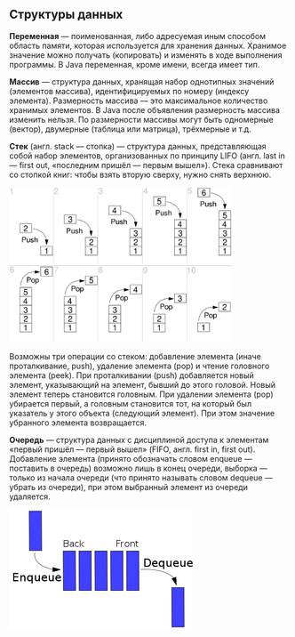 ## Структуры данных

**Переменная** — поименованная, либо адресуемая иным способом область памяти, которая используется для хранения данных.
Хранимое значение можно получать (копировать) и изменять в ходе выполнения программы. В Java переменная, кроме имени, всегда имеет тип.

**Массив** — структура данных, хранящая набор однотипных значений (элементов массива), идентифицируемых по номеру (индексу элемента).
Размерность массива — это максимальное количество хранимых элементов. В Java после объявления размерность массива изменить нельзя.
По размерности массивы могут быть одномерные (вектор), двумерные (таблица или матрица), трёхмерные и т.д.

**Стек** (англ. stack — стопка) — структура данных, представляющая собой набор элементов, организованных по принципу LIFO
(англ. last in — first out, «последним пришёл — первым вышел»). Стека сравнивают со стопкой книг: чтобы взять вторую сверху, нужно снять верхнюю.

<img src="https://raw.githubusercontent.com/ait-tr/cohort42.1/main/basic_programming/lesson_12/image/lifo_stack.png" width="400">

Возможны три операции со стеком: добавление элемента (иначе проталкивание, push), удаление элемента (pop) и чтение головного элемента (peek).
При проталкивании (push) добавляется новый элемент, указывающий на элемент, бывший до этого головой. Новый элемент теперь становится головным.
При удалении элемента (pop) убирается первый, а головным становится тот, на который был указатель у этого объекта (следующий элемент).
При этом значение убранного элемента возвращается.

**Очередь** — структура данных с дисциплиной доступа к элементам «первый пришёл — первый вышел» (FIFO, англ. first in, first out).
Добавление элемента (принято обозначать словом enqueue — поставить в очередь) возможно лишь в конец очереди, выборка — только из начала очереди
(что принято называть словом dequeue — убрать из очереди), при этом выбранный элемент из очереди удаляется.

<img src="https://raw.githubusercontent.com/ait-tr/cohort42.1/main/basic_programming/lesson_12/image/queue.png">

## 